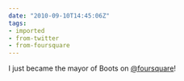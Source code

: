 ```yaml
---
date: "2010-09-10T14:45:06Z"
tags:
- imported
- from-twitter
- from-foursquare
---
```

I just became the mayor of Boots on [@foursquare](/twitter/#/foursquare)!
